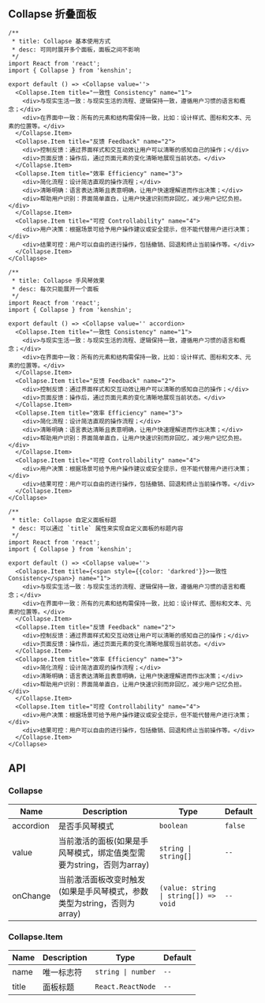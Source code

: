 ## Collapse 折叠面板

```tsx
/**
 * title: Collapse 基本使用方式
 * desc: 可同时展开多个面板，面板之间不影响
 */
import React from 'react';
import { Collapse } from 'kenshin';

export default () => <Collapse value=''>
  <Collapse.Item title="一致性 Consistency" name="1">
    <div>与现实生活一致：与现实生活的流程、逻辑保持一致，遵循用户习惯的语言和概念；</div>
    <div>在界面中一致：所有的元素和结构需保持一致，比如：设计样式、图标和文本、元素的位置等。</div>
  </Collapse.Item>
  <Collapse.Item title="反馈 Feedback" name="2">
    <div>控制反馈：通过界面样式和交互动效让用户可以清晰的感知自己的操作；</div>
    <div>页面反馈：操作后，通过页面元素的变化清晰地展现当前状态。</div>
  </Collapse.Item>
  <Collapse.Item title="效率 Efficiency" name="3">
    <div>简化流程：设计简洁直观的操作流程；</div>
    <div>清晰明确：语言表达清晰且表意明确，让用户快速理解进而作出决策；</div>
    <div>帮助用户识别：界面简单直白，让用户快速识别而非回忆，减少用户记忆负担。</div>
  </Collapse.Item>
  <Collapse.Item title="可控 Controllability" name="4">
    <div>用户决策：根据场景可给予用户操作建议或安全提示，但不能代替用户进行决策；</div>
    <div>结果可控：用户可以自由的进行操作，包括撤销、回退和终止当前操作等。</div>
  </Collapse.Item>
</Collapse>
```


```tsx
/**
 * title: Collapse 手风琴效果
 * desc: 每次只能展开一个面板
 */
import React from 'react';
import { Collapse } from 'kenshin';

export default () => <Collapse value='' accordion>
  <Collapse.Item title="一致性 Consistency" name="1">
    <div>与现实生活一致：与现实生活的流程、逻辑保持一致，遵循用户习惯的语言和概念；</div>
    <div>在界面中一致：所有的元素和结构需保持一致，比如：设计样式、图标和文本、元素的位置等。</div>
  </Collapse.Item>
  <Collapse.Item title="反馈 Feedback" name="2">
    <div>控制反馈：通过界面样式和交互动效让用户可以清晰的感知自己的操作；</div>
    <div>页面反馈：操作后，通过页面元素的变化清晰地展现当前状态。</div>
  </Collapse.Item>
  <Collapse.Item title="效率 Efficiency" name="3">
    <div>简化流程：设计简洁直观的操作流程；</div>
    <div>清晰明确：语言表达清晰且表意明确，让用户快速理解进而作出决策；</div>
    <div>帮助用户识别：界面简单直白，让用户快速识别而非回忆，减少用户记忆负担。</div>
  </Collapse.Item>
  <Collapse.Item title="可控 Controllability" name="4">
    <div>用户决策：根据场景可给予用户操作建议或安全提示，但不能代替用户进行决策；</div>
    <div>结果可控：用户可以自由的进行操作，包括撤销、回退和终止当前操作等。</div>
  </Collapse.Item>
</Collapse>
```

```tsx
/**
 * title: Collapse 自定义面板标题
 * desc: 可以通过 `title` 属性来实现自定义面板的标题内容
 */
import React from 'react';
import { Collapse } from 'kenshin';

export default () => <Collapse value=''>
  <Collapse.Item title={<span style={{color: 'darkred'}}>一致性 Consistency</span>} name="1">
    <div>与现实生活一致：与现实生活的流程、逻辑保持一致，遵循用户习惯的语言和概念；</div>
    <div>在界面中一致：所有的元素和结构需保持一致，比如：设计样式、图标和文本、元素的位置等。</div>
  </Collapse.Item>
  <Collapse.Item title="反馈 Feedback" name="2">
    <div>控制反馈：通过界面样式和交互动效让用户可以清晰的感知自己的操作；</div>
    <div>页面反馈：操作后，通过页面元素的变化清晰地展现当前状态。</div>
  </Collapse.Item>
  <Collapse.Item title="效率 Efficiency" name="3">
    <div>简化流程：设计简洁直观的操作流程；</div>
    <div>清晰明确：语言表达清晰且表意明确，让用户快速理解进而作出决策；</div>
    <div>帮助用户识别：界面简单直白，让用户快速识别而非回忆，减少用户记忆负担。</div>
  </Collapse.Item>
  <Collapse.Item title="可控 Controllability" name="4">
    <div>用户决策：根据场景可给予用户操作建议或安全提示，但不能代替用户进行决策；</div>
    <div>结果可控：用户可以自由的进行操作，包括撤销、回退和终止当前操作等。</div>
  </Collapse.Item>
</Collapse>
```

## API

### Collapse

| Name | Description | Type | Default |
| ------------- | --------------- | ------------------------------------------------------------ |----------------- |
| accordion | 是否手风琴模式          | `boolean`  | `false` |
| value     | 当前激活的面板(如果是手风琴模式，绑定值类型需要为string，否则为array) | `string \| string[]`|     `--`       |
| onChange | 当前激活面板改变时触发(如果是手风琴模式，参数类型为string，否则为array) | `(value: string \| string[]) => void`|      `--`          |


### Collapse.Item

| Name          | Description     | Type                                                         |    Default       |
| ------------- | --------------- | ------------------------------------------------------------ |----------------- |
| name          | 唯一标志符        | `string \| number`                                                   | `--` |
| title         | 面板标题          | `React.ReactNode`                                            |     `--`       |


